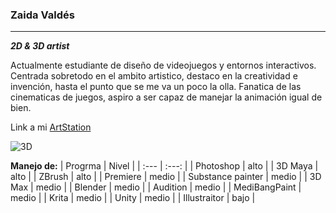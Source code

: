 ### Zaida Valdés
___
***2D & 3D artist***

Actualmente estudiante de diseño de videojuegos y entornos interactivos. Centrada sobretodo en el ambito artistico, destaco en la creatividad e invención, hasta el punto que se me va un poco la olla. Fanatica de las cinematicas de juegos, aspiro a ser capaz de manejar la animación igual de bien.


Link a mi [ArtStation](https://www.artstation.com/leyre_valdes)

![3D](https://cdna.artstation.com/p/assets/images/images/050/502/488/large/leyre-valdes-1a-zaidavaldes-final-001.jpg?1655016149)

**Manejo de:** 
| Progrma | Nivel |
| :---         |     :---:      |
| Photoshop   | alto     |
| 3D Maya | alto |
| ZBrush | alto |
| Premiere     | medio       |
| Substance painter | medio |
| 3D Max | medio |
| Blender | medio |
| Audition | medio |
| MediBangPaint | medio |
| Krita | medio |
| Unity | medio |
| Illustraitor | bajo |


<!--
**ZaidaAzucena/ZaidaAzucena** is a ✨ _special_ ✨ repository because its `README.md` (this file) appears on your GitHub profile.

Here are some ideas to get you started:

- 🔭 I’m currently working on ...
- 🌱 I’m currently learning ...
- 👯 I’m looking to collaborate on ...
- 🤔 I’m looking for help with ...
- 💬 Ask me about ...
- 📫 How to reach me: ...
- 😄 Pronouns: ...
- ⚡ Fun fact: ...
-->
